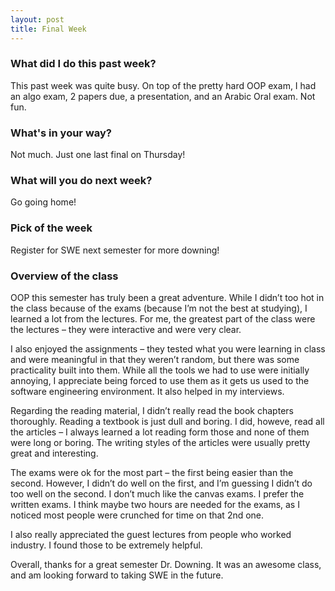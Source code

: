 ```yaml
---
layout: post
title: Final Week
---
```

### What did I do this past week?
This past week was quite busy. On top of the pretty hard OOP exam, I had an algo exam, 2 papers due, a presentation, and an Arabic Oral exam. Not fun.
### What's in your way?
Not much. Just one last final on Thursday! 
### What will you do next week?
Go going home! 
### Pick of the week
Register for SWE next semester for more downing!
### Overview of the class
OOP this semester has truly been a great adventure. While I didn’t too hot in the class because of the exams (because I’m not the best at studying), I learned a lot from the lectures. For me, the greatest part of the class were the lectures – they were interactive and were very clear. 

I also enjoyed the assignments – they tested what you were learning in class and were meaningful in that they weren’t random, but there was some practicality built into them. While all the tools we had to use were initially annoying, I appreciate being forced to use them as it gets us used to the software engineering environment. It also helped in my interviews.

Regarding the reading material, I didn’t really read the book chapters thoroughly. Reading a textbook is just dull and boring. I did, howeve, read all the articles – I always learned a lot reading form those and none of them were long or boring. The writing styles of the articles were usually pretty great and interesting.

The exams were ok for the most part – the first being easier than the second. However, I didn’t do well on the first, and I’m guessing I didn’t do too well on the second. I don’t much like the canvas exams. I prefer the written exams. I think maybe two hours are needed for the exams, as I noticed most people were crunched for time on that 2nd one. 

I also really appreciated the guest lectures from people who worked industry. I found those to be extremely helpful.

Overall, thanks for a great semester Dr. Downing. It was an awesome class, and am looking forward to taking SWE in the future.
